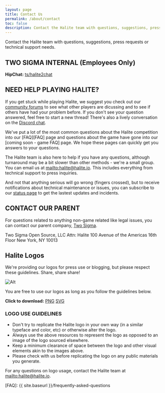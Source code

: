 ```yaml
---
layout: page
title: Contact Us
permalink: /about/contact
toc: false
description: Contact the Halite team with questions, suggestions, press requests or technical support needs.
---
```


Contact the Halite team with questions, suggestions, press requests or technical support needs.

## TWO SIGMA INTERNAL (Employees Only)

**HipChat:** [ts/halite2chat](ts/halite2chat)


## NEED HELP PLAYING HALITE?

If you get stuck while playing Halite, we suggest you check out our [community forums](forums.halite.io) to see what other players are dicussing and to see if others have had your problem before. If you don't see your question answered, feel free to start a new thread! There's also a lively conversation on the [Discord chat](https://discordapp.com/invite/EqW8DCB).

We've put a lot of the most common questions about the Halite competition into our [FAQ][FAQ] page and questions about the game have gone into our [coming soon - game FAQ] page. We hope these pages can quickly get you answers to your questions.

The Halite team is also here to help if you have any questions, although turnaround may be a bit slower than other methods - we're a small group. You can email us at <mailto:halite@halite.io>. This includes everything from technical support to press inquiries.

And not that anything serious will go wrong (fingers crossed), but to receive notifications about technical maintenance or issues, you can subscribe to our [status page](halite.statuspage.io) to get the lastest updates and incidents.

## CONTACT OUR PARENT

For questions related to anything non-game related like legal issues, you can contact our parent company, [Two Sigma](https://www.twosigma.com).

Two Sigma Open Source, LLC
Attn: Halite
100 Avenue of the Americas
16th Floor
New York, NY 10013


## Halite Logos

We're providing our logos for press use or blogging, but please respect these guidelines. Share, share share!

![Alt](/assets/images/full_logo.png "LOGO")

You are free to use our logos as long as you follow the guidelines below.

**Click to download:** [PNG](/assets/images/full_logo.png)  [SVG](/assets/images/full_logo.svg)

### LOGO USE GUIDELINES

* Don't try to replicate the Halite logo in your own way (in a similar typeface and color, etc) or otherwise alter the logo.
* Always use the above resources to represent the logo as opposed to an image of the logo sourced elsewhere.
* Keep a minimum clearance of space between the logo and other visual elements akin to the images above.
* Please check with us before replicating the logo on any public materials you generate.

For any questions on logo usage, contact the Halite team at <mailto:halite@halite.io>.

[FAQ]: {{ site.baseurl }}/frequently-asked-questions